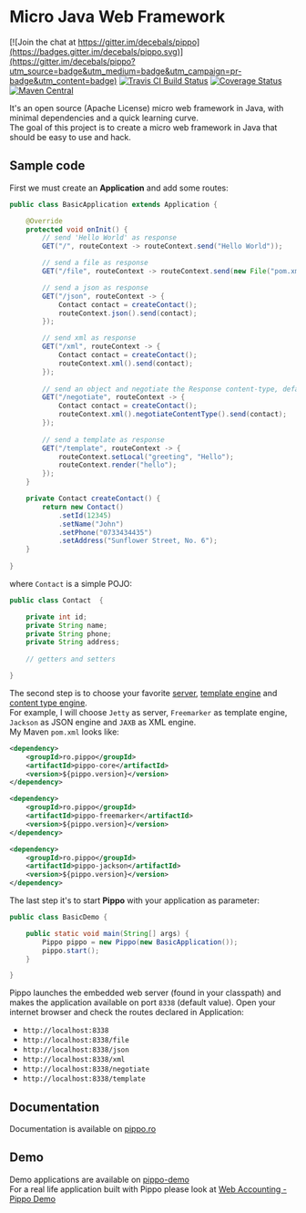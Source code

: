 Micro Java Web Framework
=====================
[![Join the chat at https://gitter.im/decebals/pippo](https://badges.gitter.im/decebals/pippo.svg)](https://gitter.im/decebals/pippo?utm_source=badge&utm_medium=badge&utm_campaign=pr-badge&utm_content=badge)
[![Travis CI Build Status](https://travis-ci.org/decebals/pippo.png)](https://travis-ci.org/decebals/pippo)
[![Coverage Status](https://coveralls.io/repos/decebals/pippo/badge.svg?branch=master&service=github)](https://coveralls.io/github/decebals/pippo?branch=master)
[![Maven Central](http://img.shields.io/maven-central/v/ro.pippo/pippo.svg)](http://search.maven.org/#search|ga|1|ro.pippo)

<!--
[![Issue Stats](http://www.issuestats.com/github/decebals/pippo/badge/issue?style=flat)](http://www.issuestats.com/github/decebals/pippo)
[![Issue Stats](http://www.issuestats.com/github/decebals/pippo/badge/pr?style=flat)](http://www.issuestats.com/github/decebals/pippo)
-->


It's an open source (Apache License) micro web framework in Java, with minimal dependencies and a quick learning curve.     
The goal of this project is to create a micro web framework in Java that should be easy to use and hack.      

Sample code
---------------
First we must create an __Application__ and add some routes:  

```java
public class BasicApplication extends Application {

    @Override
    protected void onInit() {
		// send 'Hello World' as response
        GET("/", routeContext -> routeContext.send("Hello World"));

		// send a file as response
        GET("/file", routeContext -> routeContext.send(new File("pom.xml")));

        // send a json as response
        GET("/json", routeContext -> {
			Contact contact = createContact();
			routeContext.json().send(contact);
        });

        // send xml as response
        GET("/xml", routeContext -> {
			Contact contact = createContact();
			routeContext.xml().send(contact);
        });
        
        // send an object and negotiate the Response content-type, default to XML
        GET("/negotiate", routeContext -> {
            Contact contact = createContact();
			routeContext.xml().negotiateContentType().send(contact);
        });
        
        // send a template as response
        GET("/template", routeContext -> {
			routeContext.setLocal("greeting", "Hello");
			routeContext.render("hello");        
		});
    }

	private Contact createContact() {
		return new Contact()
			.setId(12345)
			.setName("John")
			.setPhone("0733434435")
			.setAddress("Sunflower Street, No. 6");	
	}
	
}
``` 

where `Contact` is a simple POJO:

```java
public class Contact  {

    private int id;
    private String name;
    private String phone;
    private String address;
    
    // getters and setters

}
```

The second step is to choose your favorite [server](http://www.pippo.ro/doc/server.html), 
[template engine](http://www.pippo.ro/doc/templates.html) 
and [content type engine](http://www.pippo.ro/doc/content-types.html).  
For example, I will choose `Jetty` as server, `Freemarker` as template engine, `Jackson` as JSON engine and `JAXB` as XML engine.  
My Maven `pom.xml` looks like: 

```xml
<dependency>
    <groupId>ro.pippo</groupId>
    <artifactId>pippo-core</artifactId>
    <version>${pippo.version}</version>
</dependency>

<dependency>
    <groupId>ro.pippo</groupId>
    <artifactId>pippo-freemarker</artifactId>
    <version>${pippo.version}</version>
</dependency>

<dependency>
    <groupId>ro.pippo</groupId>
    <artifactId>pippo-jackson</artifactId>
    <version>${pippo.version}</version>
</dependency>
```

The last step it's to start __Pippo__ with your application as parameter:

```java
public class BasicDemo {

    public static void main(String[] args) {
        Pippo pippo = new Pippo(new BasicApplication());
        pippo.start();
    }

}
```

Pippo launches the embedded web server (found in your classpath) and makes the application available on port `8338` (default value).
Open your internet browser and check the routes declared in Application:

 - `http://localhost:8338`
 - `http://localhost:8338/file`
 - `http://localhost:8338/json`
 - `http://localhost:8338/xml`
 - `http://localhost:8338/negotiate`
 - `http://localhost:8338/template` 

Documentation
---------------
Documentation is available on [pippo.ro](http://www.pippo.ro)

Demo
---------------
Demo applications are available on [pippo-demo](https://github.com/decebals/pippo-demo)   
For a real life application built with Pippo please look at [Web Accounting - Pippo Demo](https://github.com/decebals/matilda)
